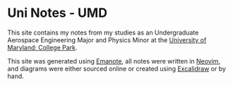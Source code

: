 # Uni Notes - UMD

This site contains my notes from my studies as an Undergraduate Aerospace Engineering Major and Physics Minor at the [University of Maryland: College Park](https://umd.edu/).

This site was generated using [Emanote](https://emanote.srid.ca/), all notes were written in [Neovim](https://neovim.io/), and diagrams were either sourced online or created using [Excalidraw](https://example.com) or by hand.
